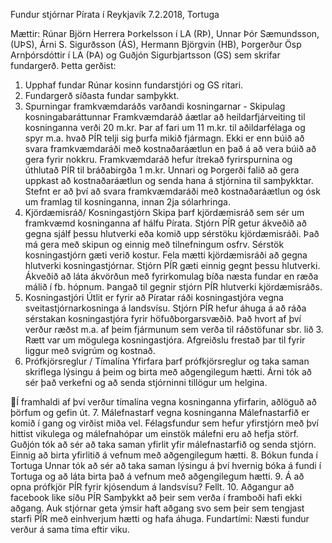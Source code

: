 Fundur stjórnar Pírata í Reykjavík
7.2.2018, Tortuga

Mættir: Rúnar Björn Herrera Þorkelsson í LA (RÞ), Unnar Þór Sæmundsson, (UÞS), Árni S. Sigurðsson
(ÁS), Hermann Björgvin (HB), Þorgerður Ösp Arnþórsdóttir í LA (ÞA) og Guðjón Sigurbjartsson (GS)
sem skrifar fundargerð.
Þetta gerðist:
1. Upphaf fundar
Rúnar kosinn fundarstjóri og GS ritari.
2. Fundargerð síðasta fundar samþykkt.
3. Spurningar framkvæmdaráðs varðandi kosningarnar - Skipulag kosningabaráttunnar
Framkvæmdaráð áætlar að heildarfjárveiting til kosninganna verði 20 m.kr. Þar af fari um 11
m.kr. til aðildarfélaga og spyr m.a. hvað PÍR telji sig þurfa mikið fjármagn.
Ekki er enn búið að svara framkvæmdaráði með kostnaðaráætlun en það á að vera búið að gera
fyrir nokkru. Framkvæmdaráð hefur ítrekað fyrirspurnina og úthlutað PÍR til bráðabirgða 1 m.kr.
Unnari og Þorgerði falið að gera uppkast að kostnaðaráætlun og senda hana á stjórnina til
samþykktar. Stefnt er að því að svara framkvæmdaráði með kostnaðaráætlun og ósk um framlag
til kosninganna, innan 2ja sólarhringa.
4. Kjördæmisráð/ Kosningastjórn
Skipa þarf kjördæmisráð sem sér um framkvæmd kosninganna af hálfu Pírata. Stjórn PÍR getur
ákveðið að gegna sjálf þessu hlutverki eða komið upp sérstöku kjördæmisráði. Það má gera með
skipun og einnig með tilnefningum osfrv.
Sérstök kosningastjórn gæti verið kostur. Fela mætti kjördæmisráði að gegna hlutverki
kosningastjórnar. Stjórn PÍR gæti einnig gegnt þessu hlutverki.
Ákveðið að láta ákvörðun með fyrirkomulag bíða næsta fundar en ræða málið í fb. hópnum.
Þangað til gegnir stjórn PÍR hlutverki kjördæmisráðs.
5. Kosningastjóri
Útlit er fyrir að Píratar ráði kosningastjóra vegna sveitastjórnarkosninga á landsvísu.
Stjórn PÍR hefur áhuga á að ráða sérstakan kosningastjóra fyrir höfuðborgarsvæðið.
Það hvort af því verður ræðst m.a. af þeim fjármunum sem verða til ráðstöfunar sbr. lið 3.
Rætt var um mögulega kosningastjóra.
Afgreiðslu frestað þar til fyrir liggur með svigrúm og kostnað.
6. Prófkjörsreglur / Tímalína
Yfirfara þarf prófkjörsreglur og taka saman skriflega lýsingu á þeim og birta með aðgengilegum
hætti.
Árni tók að sér það verkefni og að senda stjórninni tillögur um helgina.

Í framhaldi af því verður tímalína vegna kosninganna yfirfarin, aðlöguð að þörfum og gefin út.
7. Málefnastarf vegna kosninganna
Málefnastarfið er komið í gang og virðist miða vel.
Félagsfundur sem hefur yfirstjórn með því hittist vikulega og málefnahópar um einstök málefni
eru að hefja störf.
Guðjón tók að sér að taka saman yfirlit yfir málefnastarfið og senda stjórn.
Einnig að birta yfirlitið á vefnum með aðgengilegum hætti.
8. Bókun funda í Tortuga
Unnar tók að sér að taka saman lýsingu á því hvernig bóka á fundi í Tortuga og að láta birta það á
vefnum með aðgengilegum hætti.
9. Á að opna prófkjör PÍR fyrir kjósendum á landsvísu?
Fellt.
10. Aðgangur að facebook like síðu PÍR
Samþykkt að þeir sem verða í framboði hafi ekki aðgang.
Auk stjórnar geta ýmsir haft aðgang svo sem þeir sem tengjast starfi PÍR með einhverjum hætti
og hafa áhuga.
Fundartími: Næsti fundur verður á sama tíma eftir viku.


